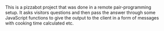 This is a pizzabot project that was done in a remote pair-programming setup.
It asks visitors questions and then pass the answer through some JavaScript functions to give the output to the client in a form of messages with cooking time calculated etc. 
